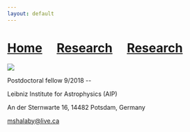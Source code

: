 ```yaml
---
layout: default
---
```

# [Home](index)  &nbsp; &nbsp;  [Research](Research)  &nbsp; &nbsp;  [Research](Pub) 

![][picture]

[picture]: pic.jpg

Postdoctoral fellow 9/2018 --

Leibniz Institute for Astrophysics (AIP)

An der Sternwarte 16, 14482 Potsdam, Germany

mshalaby@live.ca
